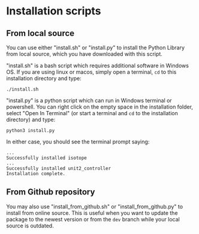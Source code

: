 # Installation scripts

## From local source

You can use either "install.sh" or "install.py" to install the Python Library from local source, which you have downloaded with this script.

"install.sh" is a bash script which requires additional software in Windows OS. If you are using linux or macos, simply open a terminal, `cd` to this installation directory and type:
```
./install.sh
```

"install.py" is a python script which can run in Windows terminal or powershell. You can right click on the empty space in the installation folder, select "Open In Terminal" (or start a terminal and `cd` to the installation directory) and type:
```
python3 install.py
```

In either case, you should see the terminal prompt saying:
```
...
Successfully installed isotope
...
Successfully installed unit2_controller
Installation complete.
```

## From Github repository

You may also use "install_from_github.sh" or "install_from_github.py" to install from online source. This is useful when you want to update the package to the newest version or from the `dev` branch while your local source is outdated. 
